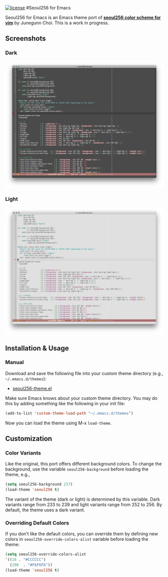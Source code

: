 [![license](https://img.shields.io/github/license/mashape/apistatus.svg?style=plastic)](https://github.com/anandpiyer/seoul256-emacs/blob/master/LICENSE)
#Seoul256 for Emacs 

Seoul256 for Emacs is an Emacs theme port of [**seoul256 color scheme for vim**](https://github.com/junegunn/seoul256.vim/) by Junegunn Choi. This is a work in progress.

## Screenshots
### Dark
![Seoul256-Emacs-Dark](seoul256-emacs-dark.png?raw=true "Dark Variant")
### Light
![Seoul256-Emacs-Light](seoul256-emacs-light.png?raw=true "Light Variant")

## Installation & Usage
### Manual
Download and save the following file into your custom theme directory (e.g., `~/.emacs.d/themes`):

* [seoul256-theme.el](https://raw.githubusercontent.com/anandpiyer/seoul256-emacs/master/seoul256-theme.el)

Make sure Emacs knows about your custom theme directory. You may do this by adding something like the following in your init file: 

```el
(add-to-list 'custom-theme-load-path "~/.emacs.d/themes")
```

Now you can load the theme using M-x `load-theme`.

## Customization
### Color Variants
Like the original, this port offers different background colors. To change the background, use the variable `seoul256-background` before loading the theme, e.g.,
 
```el
(setq seoul256-background 237)
(load-theme 'seoul256 t)
```
The variant of the theme (dark or light) is determined by this variable. Dark variants range from 233 to 239 and light variants range from 252 to 256. By default, the theme uses a dark variant. 

### Overriding Default Colors
If you don't like the default colors, you can override them by defining new colors in `seoul256-override-colors-alist` variable before loading the theme:

```el
(setq seoul256-override-colors-alist
'((16 . "#CCCCCC")
  (200  . "#F6F6F6"))
(load-theme 'seoul256 t)
```
